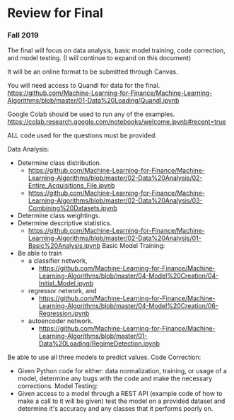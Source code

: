 # Review for Final
### Fall 2019

The final will focus on data analysis, basic model training, code correction, and model testing. (I will continue to expand on this document)

It will be an online format to be submitted through Canvas. 

You will need access to Quandl for data for the final. https://github.com/Machine-Learning-for-Finance/Machine-Learning-Algorithms/blob/master/01-Data%20Loading/Quandl.ipynb

Google Colab should be used to run any of the examples. https://colab.research.google.com/notebooks/welcome.ipynb#recent=true

ALL code used for the questions must be provided.

Data Analysis:
- Determine class distribution.
    - https://github.com/Machine-Learning-for-Finance/Machine-Learning-Algorithms/blob/master/02-Data%20Analysis/02-Entire_Acquisitions_File.ipynb
    - https://github.com/Machine-Learning-for-Finance/Machine-Learning-Algorithms/blob/master/02-Data%20Analysis/03-Combining%20Datasets.ipynb
- Determine class weightings.
- Determine descriptive statistics.
    - https://github.com/Machine-Learning-for-Finance/Machine-Learning-Algorithms/blob/master/02-Data%20Analysis/01-Basic%20Analysis.ipynb
Basic Model Training:
- Be able to train
    - a classifier network,
        - https://github.com/Machine-Learning-for-Finance/Machine-Learning-Algorithms/blob/master/04-Model%20Creation/04-Initial_Model.ipynb
    - regressor network, and
        - https://github.com/Machine-Learning-for-Finance/Machine-Learning-Algorithms/blob/master/04-Model%20Creation/06-Regression.ipynb
    - autoencoder network.
        - https://github.com/Machine-Learning-for-Finance/Machine-Learning-Algorithms/blob/master/01-Data%20Loading/RegimeDetection.ipynb

Be able to use all three models to predict values.
Code Correction:
- Given Python code for either: data normalization, training, or usage of a model, determine any bugs with the code and make the necessary corrections.
Model Testing:
- Given access to a model through a REST API (example code of how to make a call to it will be given) test the model on a provided dataset and determine it's accuracy and any classes that it performs poorly on.
